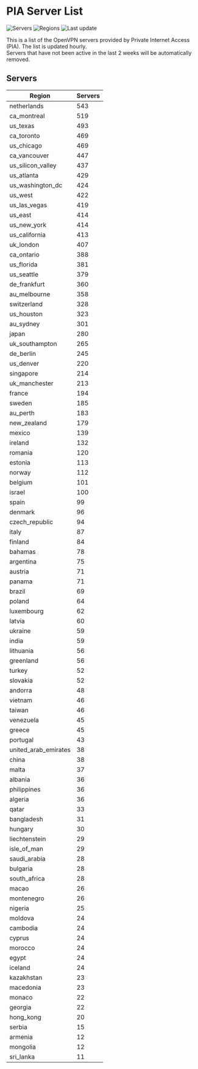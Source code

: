 # PIA Server List

![Servers](https://img.shields.io/badge/servers-14,987-blue)
![Regions](https://img.shields.io/badge/regions-97-blue)
![Last update](https://img.shields.io/badge/last_updated-Tue_Jul_02_22:16:07_UTC_2024-blue)

This is a list of the OpenVPN servers provided by Private Internet Access (PIA). The list is updated hourly. </br>
Servers that have not been active in the last 2 weeks will be automatically removed.

## Servers
| Region               | Servers |
|----------------------|---------|
| netherlands | 543 |
| ca_montreal | 519 |
| us_texas | 493 |
| ca_toronto | 469 |
| us_chicago | 469 |
| ca_vancouver | 447 |
| us_silicon_valley | 437 |
| us_atlanta | 429 |
| us_washington_dc | 424 |
| us_west | 422 |
| us_las_vegas | 419 |
| us_east | 414 |
| us_new_york | 414 |
| us_california | 413 |
| uk_london | 407 |
| ca_ontario | 388 |
| us_florida | 381 |
| us_seattle | 379 |
| de_frankfurt | 360 |
| au_melbourne | 358 |
| switzerland | 328 |
| us_houston | 323 |
| au_sydney | 301 |
| japan | 280 |
| uk_southampton | 265 |
| de_berlin | 245 |
| us_denver | 220 |
| singapore | 214 |
| uk_manchester | 213 |
| france | 194 |
| sweden | 185 |
| au_perth | 183 |
| new_zealand | 179 |
| mexico | 139 |
| ireland | 132 |
| romania | 120 |
| estonia | 113 |
| norway | 112 |
| belgium | 101 |
| israel | 100 |
| spain | 99 |
| denmark | 96 |
| czech_republic | 94 |
| italy | 87 |
| finland | 84 |
| bahamas | 78 |
| argentina | 75 |
| austria | 71 |
| panama | 71 |
| brazil | 69 |
| poland | 64 |
| luxembourg | 62 |
| latvia | 60 |
| ukraine | 59 |
| india | 59 |
| lithuania | 56 |
| greenland | 56 |
| turkey | 52 |
| slovakia | 52 |
| andorra | 48 |
| vietnam | 46 |
| taiwan | 46 |
| venezuela | 45 |
| greece | 45 |
| portugal | 43 |
| united_arab_emirates | 38 |
| china | 38 |
| malta | 37 |
| albania | 36 |
| philippines | 36 |
| algeria | 36 |
| qatar | 33 |
| bangladesh | 31 |
| hungary | 30 |
| liechtenstein | 29 |
| isle_of_man | 29 |
| saudi_arabia | 28 |
| bulgaria | 28 |
| south_africa | 28 |
| macao | 26 |
| montenegro | 26 |
| nigeria | 25 |
| moldova | 24 |
| cambodia | 24 |
| cyprus | 24 |
| morocco | 24 |
| egypt | 24 |
| iceland | 24 |
| kazakhstan | 23 |
| macedonia | 23 |
| monaco | 22 |
| georgia | 22 |
| hong_kong | 20 |
| serbia | 15 |
| armenia | 12 |
| mongolia | 12 |
| sri_lanka | 11 |
